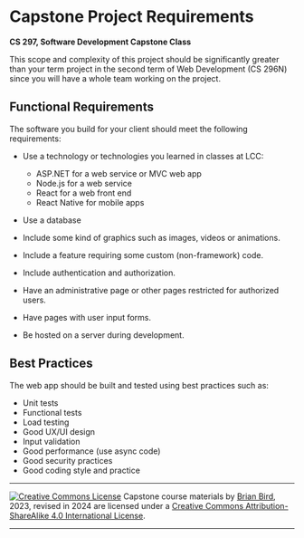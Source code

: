 <h1>Capstone Project Requirements</h1>

**CS 297, Software Development Capstone Class**

This scope and complexity of this project should be significantly greater than your term project in the second term of Web Development (CS 296N) since you will have a whole team working on the project.

## Functional Requirements

The software you build for your client should meet the following requirements:

- Use a technology or technologies you learned in classes at LCC:

  - ASP.NET for a web service or MVC web app
  - Node.js for a web service
  - React for a web front end
  - React Native for mobile apps

- Use a database

- Include some kind of graphics such as images, videos or animations.

- Include a feature requiring some custom (non-framework) code.

- Include authentication and authorization.

- Have an administrative page or other pages restricted for authorized users.

- Have pages with user input forms.

- Be hosted on a server during development.

  

## Best Practices

The web app should be built and tested using best practices such as:

- Unit tests
- Functional tests
- Load testing
- Good UX/UI design
- Input validation
- Good performance (use async code)
- Good security practices
- Good coding style and practice





------

[![Creative Commons License](https://i.creativecommons.org/l/by-sa/4.0/88x31.png)](http://creativecommons.org/licenses/by-sa/4.0/)  Capstone course materials by [Brian Bird](https://profbird.dev), 2023, revised in <time>2024</time> are licensed under a [Creative Commons Attribution-ShareAlike 4.0 International License](http://creativecommons.org/licenses/by-sa/4.0/). 

------